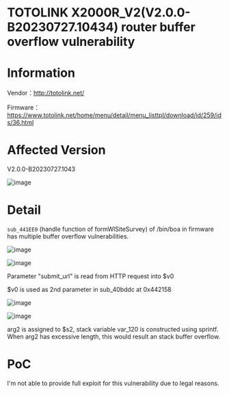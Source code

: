 # TOTOLINK X2000R_V2(V2.0.0-B20230727.10434) router buffer overflow vulnerability

# Information

Vendor：http://totolink.net/

Firmware：https://www.totolink.net/home/menu/detail/menu_listtpl/download/id/259/ids/36.html

# Affected Version

V2.0.0-B20230727.1043

![image](https://github.com/unpWn4bL3/iot-security/assets/13286957/ba105a7d-9687-4b0a-b1f4-cb3b1152720e)

# Detail

`sub_441EE0` (handle function of formWlSiteSurvey) of /bin/boa in firmware has multiple buffer overflow vulnerabilities.

![image](https://github.com/unpWn4bL3/iot-security/assets/13286957/030c4f59-e364-4d06-9983-52c2edb082c5)

![image](https://github.com/unpWn4bL3/iot-security/assets/13286957/0f3dfb09-2174-494f-91d6-ed4c7d44c25b)

Parameter "submit_url" is read from HTTP request into $v0

$v0 is used as 2nd parameter in sub_40bddc at 0x442158

![image](https://github.com/unpWn4bL3/iot-security/assets/13286957/450cffab-49a1-478e-a03a-4795a29b271b)

![image](https://github.com/unpWn4bL3/iot-security/assets/13286957/f3876150-b17c-46ae-b45d-c80807b53c05)

arg2 is assigned to $s2, stack variable var_120 is constructed using sprintf. When arg2 has excessive length, this would result an stack buffer overflow.

# PoC

I'm not able to provide full exploit for this vulnerability due to legal reasons.
